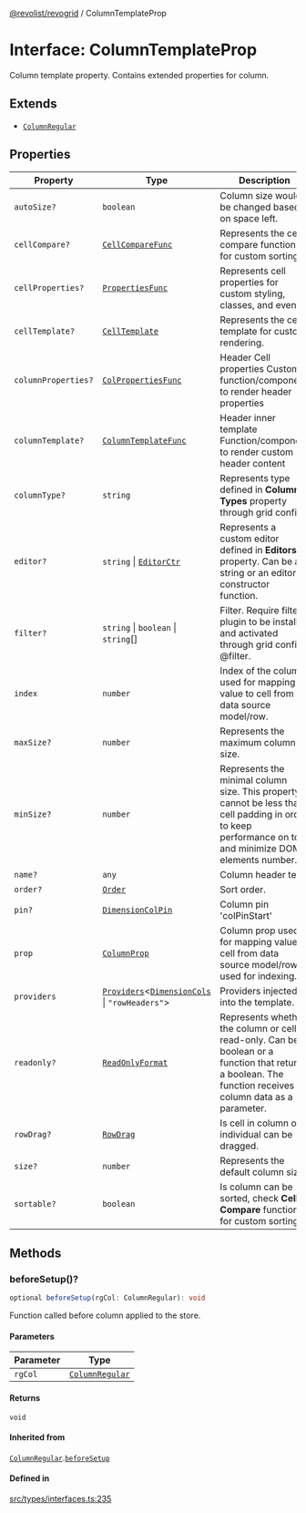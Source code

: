 [@revolist/revogrid](README.md) / ColumnTemplateProp

# Interface: ColumnTemplateProp

Column template property.
Contains extended properties for column.

## Extends

- [`ColumnRegular`](Interface.ColumnRegular.md)

## Properties

| Property | Type | Description | Inherited from | Defined in |
| ------ | ------ | ------ | ------ | ------ |
| `autoSize?` | `boolean` | Column size would be changed based on space left. | [`ColumnRegular`](Interface.ColumnRegular.md).`autoSize` | [src/types/interfaces.ts:211](https://github.com/revolist/revogrid/blob/e9570f9d5c0f862a9433b930661de46c89a93bd7/src/types/interfaces.ts#L211) |
| `cellCompare?` | [`CellCompareFunc`](TypeAlias.CellCompareFunc.md) | Represents the cell compare function for custom sorting. | [`ColumnRegular`](Interface.ColumnRegular.md).`cellCompare` | [src/types/interfaces.ts:183](https://github.com/revolist/revogrid/blob/e9570f9d5c0f862a9433b930661de46c89a93bd7/src/types/interfaces.ts#L183) |
| `cellProperties?` | [`PropertiesFunc`](TypeAlias.PropertiesFunc.md) | Represents cell properties for custom styling, classes, and events. | [`ColumnRegular`](Interface.ColumnRegular.md).`cellProperties` | [src/types/interfaces.ts:175](https://github.com/revolist/revogrid/blob/e9570f9d5c0f862a9433b930661de46c89a93bd7/src/types/interfaces.ts#L175) |
| `cellTemplate?` | [`CellTemplate`](Interface.CellTemplate.md) | Represents the cell template for custom rendering. | [`ColumnRegular`](Interface.ColumnRegular.md).`cellTemplate` | [src/types/interfaces.ts:179](https://github.com/revolist/revogrid/blob/e9570f9d5c0f862a9433b930661de46c89a93bd7/src/types/interfaces.ts#L179) |
| `columnProperties?` | [`ColPropertiesFunc`](TypeAlias.ColPropertiesFunc.md) | Header Cell properties Custom function/component to render header properties | [`ColumnRegular`](Interface.ColumnRegular.md).`columnProperties` | [src/types/interfaces.ts:118](https://github.com/revolist/revogrid/blob/e9570f9d5c0f862a9433b930661de46c89a93bd7/src/types/interfaces.ts#L118) |
| `columnTemplate?` | [`ColumnTemplateFunc`](TypeAlias.ColumnTemplateFunc.md) | Header inner template Function/component to render custom header content | [`ColumnRegular`](Interface.ColumnRegular.md).`columnTemplate` | [src/types/interfaces.ts:113](https://github.com/revolist/revogrid/blob/e9570f9d5c0f862a9433b930661de46c89a93bd7/src/types/interfaces.ts#L113) |
| `columnType?` | `string` | Represents type defined in **Column Types** property through grid config. | [`ColumnRegular`](Interface.ColumnRegular.md).`columnType` | [src/types/interfaces.ts:231](https://github.com/revolist/revogrid/blob/e9570f9d5c0f862a9433b930661de46c89a93bd7/src/types/interfaces.ts#L231) |
| `editor?` | `string` \| [`EditorCtr`](TypeAlias.EditorCtr.md) | Represents a custom editor defined in **Editors** property. Can be a string or an editor constructor function. | [`ColumnRegular`](Interface.ColumnRegular.md).`editor` | [src/types/interfaces.ts:171](https://github.com/revolist/revogrid/blob/e9570f9d5c0f862a9433b930661de46c89a93bd7/src/types/interfaces.ts#L171) |
| `filter?` | `string` \| `boolean` \| `string`[] | Filter. Require filter plugin to be installed and activated through grid config @filter. | [`ColumnRegular`](Interface.ColumnRegular.md).`filter` | [src/types/interfaces.ts:215](https://github.com/revolist/revogrid/blob/e9570f9d5c0f862a9433b930661de46c89a93bd7/src/types/interfaces.ts#L215) |
| `index` | `number` | Index of the column, used for mapping value to cell from data source model/row. | - | [src/types/interfaces.ts:255](https://github.com/revolist/revogrid/blob/e9570f9d5c0f862a9433b930661de46c89a93bd7/src/types/interfaces.ts#L255) |
| `maxSize?` | `number` | Represents the maximum column size. | [`ColumnRegular`](Interface.ColumnRegular.md).`maxSize` | [src/types/interfaces.ts:166](https://github.com/revolist/revogrid/blob/e9570f9d5c0f862a9433b930661de46c89a93bd7/src/types/interfaces.ts#L166) |
| `minSize?` | `number` | Represents the minimal column size. This property cannot be less than cell padding in order to keep performance on top and minimize DOM elements number. | [`ColumnRegular`](Interface.ColumnRegular.md).`minSize` | [src/types/interfaces.ts:162](https://github.com/revolist/revogrid/blob/e9570f9d5c0f862a9433b930661de46c89a93bd7/src/types/interfaces.ts#L162) |
| `name?` | `any` | Column header text. | [`ColumnRegular`](Interface.ColumnRegular.md).`name` | [src/types/interfaces.ts:207](https://github.com/revolist/revogrid/blob/e9570f9d5c0f862a9433b930661de46c89a93bd7/src/types/interfaces.ts#L207) |
| `order?` | [`Order`](TypeAlias.Order.md) | Sort order. | [`ColumnRegular`](Interface.ColumnRegular.md).`order` | [src/types/interfaces.ts:223](https://github.com/revolist/revogrid/blob/e9570f9d5c0f862a9433b930661de46c89a93bd7/src/types/interfaces.ts#L223) |
| `pin?` | [`DimensionColPin`](TypeAlias.DimensionColPin.md) | Column pin 'colPinStart'|'colPinEnd'. | [`ColumnRegular`](Interface.ColumnRegular.md).`pin` | [src/types/interfaces.ts:203](https://github.com/revolist/revogrid/blob/e9570f9d5c0f862a9433b930661de46c89a93bd7/src/types/interfaces.ts#L203) |
| `prop` | [`ColumnProp`](TypeAlias.ColumnProp.md) | Column prop used for mapping value to cell from data source model/row, used for indexing. | [`ColumnRegular`](Interface.ColumnRegular.md).`prop` | [src/types/interfaces.ts:199](https://github.com/revolist/revogrid/blob/e9570f9d5c0f862a9433b930661de46c89a93bd7/src/types/interfaces.ts#L199) |
| `providers` | [`Providers`](TypeAlias.Providers.md)\<[`DimensionCols`](TypeAlias.DimensionCols.md) \| `"rowHeaders"`\> | Providers injected into the template. | - | [src/types/interfaces.ts:251](https://github.com/revolist/revogrid/blob/e9570f9d5c0f862a9433b930661de46c89a93bd7/src/types/interfaces.ts#L251) |
| `readonly?` | [`ReadOnlyFormat`](TypeAlias.ReadOnlyFormat.md) | Represents whether the column or cell is read-only. Can be a boolean or a function that returns a boolean. The function receives column data as a parameter. | [`ColumnRegular`](Interface.ColumnRegular.md).`readonly` | [src/types/interfaces.ts:152](https://github.com/revolist/revogrid/blob/e9570f9d5c0f862a9433b930661de46c89a93bd7/src/types/interfaces.ts#L152) |
| `rowDrag?` | [`RowDrag`](TypeAlias.RowDrag.md) | Is cell in column or individual can be dragged. | [`ColumnRegular`](Interface.ColumnRegular.md).`rowDrag` | [src/types/interfaces.ts:227](https://github.com/revolist/revogrid/blob/e9570f9d5c0f862a9433b930661de46c89a93bd7/src/types/interfaces.ts#L227) |
| `size?` | `number` | Represents the default column size. | [`ColumnRegular`](Interface.ColumnRegular.md).`size` | [src/types/interfaces.ts:156](https://github.com/revolist/revogrid/blob/e9570f9d5c0f862a9433b930661de46c89a93bd7/src/types/interfaces.ts#L156) |
| `sortable?` | `boolean` | Is column can be sorted, check **Cell Compare** function for custom sorting. | [`ColumnRegular`](Interface.ColumnRegular.md).`sortable` | [src/types/interfaces.ts:219](https://github.com/revolist/revogrid/blob/e9570f9d5c0f862a9433b930661de46c89a93bd7/src/types/interfaces.ts#L219) |

## Methods

### beforeSetup()?

```ts
optional beforeSetup(rgCol: ColumnRegular): void
```

Function called before column applied to the store.

#### Parameters

| Parameter | Type |
| ------ | ------ |
| `rgCol` | [`ColumnRegular`](Interface.ColumnRegular.md) |

#### Returns

`void`

#### Inherited from

[`ColumnRegular`](Interface.ColumnRegular.md).[`beforeSetup`](Interface.ColumnRegular.md#beforesetup)

#### Defined in

[src/types/interfaces.ts:235](https://github.com/revolist/revogrid/blob/e9570f9d5c0f862a9433b930661de46c89a93bd7/src/types/interfaces.ts#L235)
